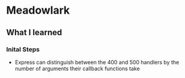 # Meadowlark

## What I learned
### Inital Steps
- Express can distinguish between the 400 and 500 handlers by the number
  of arguments their callback functions take
